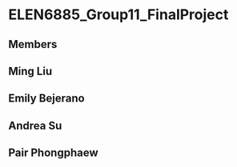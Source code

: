 # ELEN6885_Group11_FinalProject

## Members
## Ming Liu
## Emily Bejerano
## Andrea Su
## Pair Phongphaew

